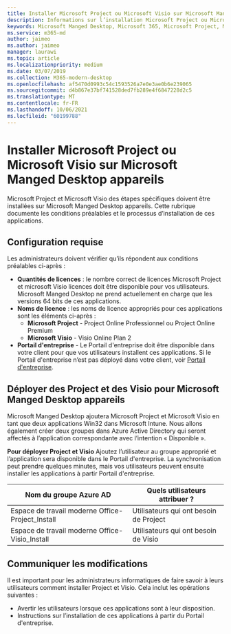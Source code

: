 ```yaml
---
title: Installer Microsoft Project ou Microsoft Visio sur Microsoft Manged Desktop appareils
description: Informations sur l’installation Microsoft Project ou Microsoft Visio sur Microsoft Manged Desktop appareils
keywords: Microsoft Manged Desktop, Microsoft 365, Microsoft Project, Microsoft Visio
ms.service: m365-md
author: jaimeo
ms.author: jaimeo
manager: laurawi
ms.topic: article
ms.localizationpriority: medium
ms.date: 03/07/2019
ms.collection: M365-modern-desktop
ms.openlocfilehash: af5470d0993c54c1593526a7e0e3ae0b6e239065
ms.sourcegitcommit: d4b867e37bf741528ded7fb289e4f6847228d2c5
ms.translationtype: MT
ms.contentlocale: fr-FR
ms.lasthandoff: 10/06/2021
ms.locfileid: "60199788"
---
```

# <a name="install-microsoft-project-or-microsoft-visio-on-microsoft-managed-desktop-devices"></a>Installer Microsoft Project ou Microsoft Visio sur Microsoft Manged Desktop appareils

Microsoft Project et Microsoft Visio des étapes spécifiques doivent être installées sur Microsoft Manged Desktop appareils. Cette rubrique documente les conditions préalables et le processus d’installation de ces applications.

## <a name="prerequisites"></a>Configuration requise

Les administrateurs doivent vérifier qu’ils répondent aux conditions préalables ci-après :
- **Quantités de licences** : le nombre correct de licences Microsoft Project et microsoft Visio licences doit être disponible pour vos utilisateurs. Microsoft Manged Desktop ne prend actuellement en charge que les versions 64 bits de ces applications. 
- **Noms de licence** : les noms de licence appropriés pour ces applications sont les éléments ci-après :
    - **Microsoft Project** - Project Online Professionnel ou Project Online Premium
    - **Microsoft Visio** - Visio Online Plan 2
- **Portail d'entreprise** - Le Portail d'entreprise doit être disponible dans votre client pour que vos utilisateurs installent ces applications. Si le Portail d'entreprise n’est pas déployé dans votre client, voir [Portail d'entreprise](company-portal.md).

## <a name="deploy-project-and-visio-for-microsoft-managed-desktop-devices"></a>Déployer des Project et des Visio pour Microsoft Manged Desktop appareils
Microsoft Manged Desktop ajoutera Microsoft Project et Microsoft Visio en tant que deux applications Win32 dans Microsoft Intune. Nous allons également créer deux groupes dans Azure Active Directory qui seront affectés à l’application correspondante avec l’intention « Disponible ». 

**Pour déployer Project et Visio** Ajoutez l’utilisateur au groupe approprié et l’application sera disponible dans le Portail d'entreprise. La synchronisation peut prendre quelques minutes, mais vos utilisateurs peuvent ensuite installer les applications à partir Portail d'entreprise. 

Nom du groupe Azure AD | Quels utilisateurs attribuer ?   
 --- | ---
Espace de travail moderne Office-Project_Install | Utilisateurs qui ont besoin de Project
Espace de travail moderne Office-Visio_Install | Utilisateurs qui ont besoin de Visio

## <a name="communicate-changes"></a>Communiquer les modifications
Il est important pour les administrateurs informatiques de faire savoir à leurs utilisateurs comment installer Project et Visio. Cela inclut les opérations suivantes : 
- Avertir les utilisateurs lorsque ces applications sont à leur disposition. 
- Instructions sur l’installation de ces applications à partir du Portail d'entreprise.
